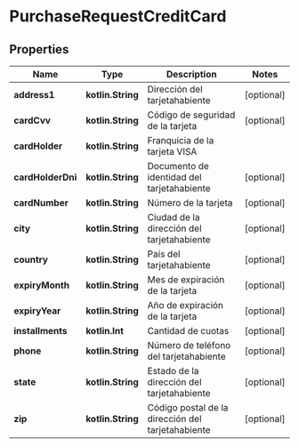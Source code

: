 
# PurchaseRequestCreditCard

## Properties
Name | Type | Description | Notes
------------ | ------------- | ------------- | -------------
**address1** | **kotlin.String** | Dirección del tarjetahabiente |  [optional]
**cardCvv** | **kotlin.String** | Código de seguridad de la tarjeta |  [optional]
**cardHolder** | **kotlin.String** | Franquicia de la tarjeta VISA || MASTERCARD || DINERS  |  [optional]
**cardHolderDni** | **kotlin.String** | Documento de identidad del tarjetahabiente |  [optional]
**cardNumber** | **kotlin.String** | Número de la tarjeta  |  [optional]
**city** | **kotlin.String** | Ciudad de la dirección del tarjetahabiente |  [optional]
**country** | **kotlin.String** | País del tarjetahabiente |  [optional]
**expiryMonth** | **kotlin.String** | Mes de expiración de la tarjeta |  [optional]
**expiryYear** | **kotlin.String** | Año de expiración de la tarjeta |  [optional]
**installments** | **kotlin.Int** | Cantidad de cuotas |  [optional]
**phone** | **kotlin.String** | Número de teléfono del tarjetahabiente |  [optional]
**state** | **kotlin.String** | Estado de la dirección del tarjetahabiente |  [optional]
**zip** | **kotlin.String** | Código postal de la dirección del tarjetahabiente |  [optional]



